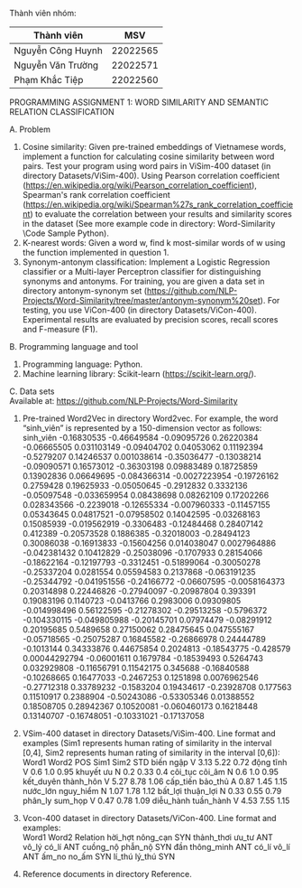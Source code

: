 Thành viên nhóm:


| Thành viên           | MSV      |
|----------------------|----------|
| Nguyễn Công Huynh    | 22022565 |
| Nguyễn Văn Trường    | 22022571 |
| Phạm Khắc Tiệp       | 22022560 |

PROGRAMMING ASSIGNMENT 1:  WORD SIMILARITY
AND SEMANTIC RELATION CLASSIFICATION

A.	Problem
1.	Cosine similarity: Given pre-trained embeddings of Vietnamese words, implement a function for calculating cosine similarity between word pairs. Test your program using word pairs in ViSim-400 dataset (in directory Datasets/ViSim-400). Using Pearson correlation coefficient (https://en.wikipedia.org/wiki/Pearson_correlation_coefficient), Spearman's rank correlation coefficient (https://en.wikipedia.org/wiki/Spearman%27s_rank_correlation_coefficient) to evaluate the correlation between your results and similarity scores in the dataset (See more example code in directory: Word-Similarity
\Code Sample Python).
2.	K-nearest words: Given a word w, find k most-similar words of w using the function implemented in question 1. 
3.	Synonym-antonym classification: Implement a Logistic Regression classifier or a Multi-layer Perceptron classifier for distinguishing synonyms and antonyms. For training, you are given a data set in directory antonym-synonym set (https://github.com/NLP-Projects/Word-Similarity/tree/master/antonym-synonym%20set). For testing, you use ViCon-400 (in directory Datasets/ViCon-400). Experimental results are evaluated by precision scores, recall scores and F-measure (F1).

B.	Programming language and tool
1.	Programming language: Python.
2.	Machine learning library: Scikit-learn (https://scikit-learn.org/).

C.	Data sets  
Available at: https://github.com/NLP-Projects/Word-Similarity
1.	Pre-trained Word2Vec in directory Word2vec. 
For example, the word “sinh_viên” is represented by a 150-dimension vector as follows:
sinh_viên -0.16830535 -0.46649584 -0.09095726 0.26220384 -0.06665505 0.031103149 -0.09404702 0.04053062 0.11192394 -0.5279207 0.14246537 0.001038614 -0.35036477 -0.13038214 -0.09090571 0.16573012 -0.36303198 0.09883489 0.18725859 0.13902836 0.06649695 -0.084366314 -0.0027223954 -0.19726162 0.2759428 0.19625933 -0.05050645 -0.2912832 0.3332136 -0.05097548 -0.033659954 0.08438698 0.08262109 0.17202266 0.028343566 -0.2239018 -0.12655334 -0.007960333 -0.11457155 0.05343645 0.04817521 -0.07958502 0.14042595 -0.03268163 0.15085939 -0.019562919 -0.3306483 -0.12484468 0.28407142 0.412389 -0.20573528 0.1886385 -0.32018003 -0.28494123 0.30086038 -0.16913833 -0.15604256 0.014038047 0.0027964886 -0.042381432 0.10412829 -0.25038096 -0.1707933 0.28154066 -0.18622164 -0.12197793 -0.3312451 -0.51899064 -0.30050278 -0.25337204 0.0281554 0.05594583 0.2137868 -0.063191235 -0.25344792 -0.041951556 -0.24166772 -0.06607595 -0.0058164373 0.20314898 0.22446826 -0.27940097 -0.20987804 0.393391 0.19083196 0.1140723 -0.0413766 0.2983006 0.09309805 -0.014998496 0.56122595 -0.21278302 -0.29513258 -0.5796372 -0.104330115 -0.049805988 -0.20145701 0.07974479 -0.08291912 0.20195685 0.5489658 0.27150062 0.28475645 0.047555167 -0.05718565 -0.25075287 0.16845582 -0.26866978 0.24444789 -0.1013144 0.34333876 0.44675854 0.2024813 -0.18543775 -0.428579 0.00044292794 -0.06001611 0.1679784 -0.18539493 0.5264743 0.032929808 -0.11656791 0.11542175 0.345688 -0.16840588 -0.10268665 0.16477033 -0.2467253 0.1251898 0.0076962546 -0.27712318 0.33789232 -0.1583204 0.19434617 -0.23928708 0.177563 0.11510917 0.2388904 -0.50243086 -0.53305346 0.01388552 0.18508705 0.28942367 0.10520081 -0.060460173 0.16218448 0.13140707 -0.16748051 -0.10331021 -0.17137058
2.	VSim-400 dataset in directory Datasets/ViSim-400.
Line format and examples (Sim1 represents human rating of similarity in the interval [0,4], Sim2 represents human rating of similarity in the interval [0,6]):
Word1		Word2	POS	Sim1	Sim2	STD
biến			ngập		V	3.13	5.22	0.72
động		tĩnh		V	0.6	1.0	0.95
khuyết		ưu		N	0.2	0.33	0.4
cõi_tục		cõi_âm	N	0.6	1.0	0.95
kết_duyên		thành_hôn	V	5.27	8.78	1.06
cấp_tiến		bảo_thủ	A	0.87	1.45	1.15
nước_lớn		nguy_hiểm	N	1.07	1.78	1.12
bất_lợi		thuận_lợi	N	0.33	0.55	0.79
phân_ly		sum_họp	V	0.47	0.78	1.09
diễu_hành		tuần_hành	V	4.53	7.55	1.15
3.	Vcon-400 dataset in directory Datasets/ViCon-400.
Line format and examples:  
Word1		Word2		Relation
hời_hợt		nông_cạn		SYN
thảnh_thơi		ưu_tư			ANT
vô_lý		có_lí			ANT
cuồng_nộ		phẫn_nộ		SYN
đần			thông_minh		ANT
có_lí		vô_lí			ANT
ấm_no		no_ấm		SYN
lí_thú		lý_thú			SYN

4.	Reference documents in directory Reference.
